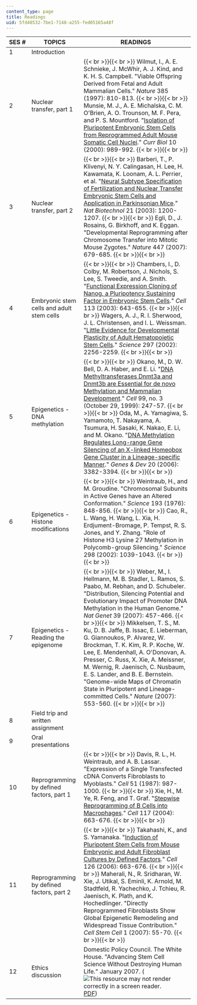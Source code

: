 ```yaml
---
content_type: page
title: Readings
uid: 5fd48532-7be1-7148-a255-fed05165a48f
---
```


| SES # | TOPICS | READINGS |
| --- | --- | --- |
| 1 | Introduction | &nbsp; |
| 2 | Nuclear transfer, part 1 |  {{< br >}}{{< br >}} Wilmut, I., A. E. Schnieke, J. McWhir, A. J. Kind, and K. H. S. Campbell. "Viable Offspring Derived from Fetal and Adult Mammalian Cells." _Nature_ 385 (1997): 810-813. {{< br >}}{{< br >}} Munsie, M. J., A. E. Michalska, C. M. O'Brien, A. O. Trounson, M. F. Pera, and P. S. Mountford. "[Isolation of Pluripotent Embryonic Stem Cells from Reprogrammed Adult Mouse Somatic Cell Nuclei](http://www.ncbi.nlm.nih.gov/pubmed/10985386?dopt=Abstract)." _Curr Biol_ 10 (2000): 989-992. {{< br >}}{{< br >}}  |
| 3 | Nuclear transfer, part 2 |  {{< br >}}{{< br >}} Barberi, T., P. Klivenyi, N. Y. Calingasan, H. Lee, H. Kawamata, K. Loonam, A. L. Perrier, et al. "[Neural Subtype Specification of Fertilization and Nuclear Transfer Embryonic Stem Cells and Application in Parkinsonian Mice](http://www.nature.com/nbt/journal/v21/n10/abs/nbt870.html)." _Nat Biotechnol_ 21 (2003): 1200-1207. {{< br >}}{{< br >}} Egli, D., J. Rosains, G. Birkhoff, and K. Eggan. "Developmental Reprogramming after Chromosome Transfer into Mitotic Mouse Zygotes." _Nature_ 447 (2007): 679-685. {{< br >}}{{< br >}}  |
| 4 | Embryonic stem cells and adult stem cells |  {{< br >}}{{< br >}} Chambers, I., D. Colby, M. Robertson, J. Nichols, S. Lee, S. Tweedie, and A. Smith. "[Functional Expression Cloning of Nanog, a Pluripotency Sustaining Factor in Embryonic Stem Cells](http://dx.doi.org/10.1016/S0092-8674(03)00392-1)." _Cell_ 113 (2003): 643-655. {{< br >}}{{< br >}} Wagers, A. J., R. I. Sherwood, J. L. Christensen, and I. L. Weissman. "[Little Evidence for Developmental Plasticity of Adult Hematopoietic Stem Cells](http://www.ncbi.nlm.nih.gov/pubmed/12215650?ordinalpos=2&itool=EntrezSystem2.PEntrez.Pubmed.Pubmed_ResultsPanel.Pubmed_RVDocSum)." _Science_ 297 (2002): 2256-2259. {{< br >}}{{< br >}}  |
| 5 | Epigenetics - DNA methylation |  {{< br >}}{{< br >}} Okano, M., D. W. Bell, D. A. Haber, and E. Li. "[DNA Methyltransferases Dnmt3a and Dnmt3b are Essential for de novo Methylation and Mammalian Development](http://dx.doi.org/10.1016/S0092-8674(00)81656-6)." _Cell_ 99, no. 3 (October 29, 1999): 247-57. {{< br >}}{{< br >}} Oda, M., A. Yamagiwa, S. Yamamoto, T. Nakayama, A. Tsumura, H. Sasaki, K. Nakao, E. Li, and M. Okano. "[DNA Methylation Regulates Long-range Gene Silencing of an X-linked Homeobox Gene Cluster in a Lineage-specific Manner](http://www.genesdev.org/cgi/content/abstract/20/24/3382)." _Genes & Dev_ 20 (2006): 3382-3394. {{< br >}}{{< br >}}  |
| 6 | Epigenetics - Histone modifications |  {{< br >}}{{< br >}} Weintraub, H., and M. Groudine. "Chromosomal Subunits in Active Genes have an Altered Conformation." _Science_ 193 (1976): 848-856. {{< br >}}{{< br >}} Cao, R., L. Wang, H. Wang, L. Xia, H. Erdjument-Bromage, P. Tempst, R. S. Jones, and Y. Zhang. "Role of Histone H3 Lysine 27 Methylation in Polycomb-group Silencing." _Science_ 298 (2002): 1039-1043. {{< br >}}{{< br >}}  |
| 7 | Epigenetics - Reading the epigenome |  {{< br >}}{{< br >}} Weber, M., I. Hellmann, M. B. Stadler, L. Ramos, S. Paabo, M. Rebhan, and D. Schubeler. "Distribution, Silencing Potential and Evolutionary Impact of Promoter DNA Methylation in the Human Genome." _Nat Genet_ 39 (2007): 457-466. {{< br >}}{{< br >}} Mikkelsen, T. S., M. Ku, D. B. Jaffe, B. Issac, E. Lieberman, G. Giannoukos, P. Alvarez, W. Brockman, T. K. Kim, R. P. Koche, W. Lee, E. Mendenhall, A. O'Donovan, A. Presser, C. Russ, X. Xie, A. Meissner, M. Wernig, R. Jaenisch, C. Nusbaum, E. S. Lander, and B. E. Bernstein. "Genome-wide Maps of Chromatin State in Pluripotent and Lineage-committed Cells." _Nature_ (2007): 553-560. {{< br >}}{{< br >}}  |
| 8 | Field trip and written assignment | &nbsp; |
| 9 | Oral presentations | &nbsp; |
| 10 | Reprogramming by defined factors, part 1 |  {{< br >}}{{< br >}} Davis, R. L., H. Weintraub, and A. B. Lassar. "Expression of a Single Transfected cDNA Converts Fibroblasts to Myoblasts." _Cell_ 51 (1987): 987-1000. {{< br >}}{{< br >}} Xie, H., M. Ye, R. Feng, and T. Graf. "[Stepwise Reprogramming of B Cells into Macrophages](http://dx.doi.org/10.1016/S0092-8674(04)00419-2)." _Cell_ 117 (2004): 663-676. {{< br >}}{{< br >}}  |
| 11 | Reprogramming by defined factors, part 2 |  {{< br >}}{{< br >}} Takahashi, K., and S. Yamanaka. "[Induction of Pluripotent Stem Cells from Mouse Embryonic and Adult Fibroblast Cultures by Defined Factors](http://dx.doi.org/10.1016/j.cell.2006.07.024)." _Cell_ 126 (2006): 663-676. {{< br >}}{{< br >}} Maherali, N., R. Sridharan, W. Xie, J. Utikal, S. Eminli, K. Arnold, M. Stadtfeld, R. Yachechko, J. Tchieu, R. Jaenisch, K. Plath, and K. Hochedlinger. "Directly Reprogrammed Fibroblasts Show Global Epigenetic Remodeling and Widespread Tissue Contribution." _Cell Stem Cell_ 1 (2007): 55-70. {{< br >}}{{< br >}}  |
| 12 | Ethics discussion | Domestic Policy Council. The White House. "Advancing Stem Cell Science Without Destroying Human Life." January 2007. (![This resource may not render correctly in a screen reader.](/images/inacessible.gif)[PDF](http://www.lpca.us/stemcell_010907.pdf))